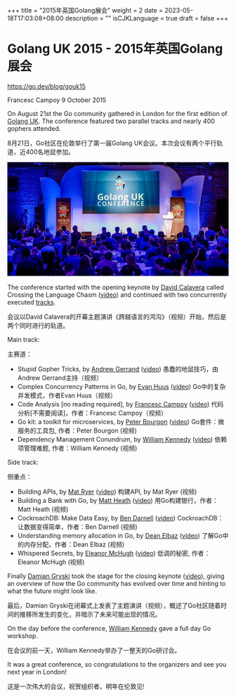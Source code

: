 +++
title = "2015年英国Golang展会"
weight = 2
date = 2023-05-18T17:03:08+08:00
description = ""
isCJKLanguage = true
draft = false
+++

# Golang UK 2015 - 2015年英国Golang展会

https://go.dev/blog/gouk15

Francesc Campoy
9 October 2015

On August 21st the Go community gathered in London for the first edition of [Golang UK](https://golanguk.com/). The conference featured two parallel tracks and nearly 400 gophers attended.

8月21日，Go社区在伦敦举行了第一届Golang UK会议。本次会议有两个平行轨道，近400名地鼠参加。

![img](GolangUK2015_img/gouk.jpg)

The conference started with the opening keynote by [David Calavera](https://twitter.com/calavera) called Crossing the Language Chasm ([video](https://www.youtube.com/watch?v=JPVRnEZ4v_w&list=PLDWZ5uzn69ezRJYeWxYNRMYebvf8DerHd)) and continued with two concurrently executed [tracks](http://golanguk.com/schedule/).

会议以David Calavera的开幕主题演讲《跨越语言的鸿沟》（视频）开始，然后是两个同时进行的轨道。

Main track:

主赛道：

- Stupid Gopher Tricks, by [Andrew Gerrand](https://twitter.com/enneff) ([video](https://www.youtube.com/watch?v=UECh7X07m6E&list=PLDWZ5uzn69ezRJYeWxYNRMYebvf8DerHd)) 愚蠢的地鼠技巧，由Andrew Gerrand主持（视频）
- Complex Concurrency Patterns in Go, by [Evan Huus](https://twitter.com/eapache) ([video](https://www.youtube.com/watch?v=2HOO5gIgyMg&list=PLDWZ5uzn69ezRJYeWxYNRMYebvf8DerHd)) Go中的复杂并发模式，作者Evan Huus（视频）
- Code Analysis [no reading required], by [Francesc Campoy](https://twitter.com/francesc) ([video](https://www.youtube.com/watch?v=oorX84tBMqo&list=PLDWZ5uzn69ezRJYeWxYNRMYebvf8DerHd)) 代码分析[不需要阅读]，作者：Francesc Campoy（视频）
- Go kit: a toolkit for microservices, by [Peter Bourgon](https://twitter.com/peterbourgon) ([video](https://www.youtube.com/watch?v=aL6sd4d4hxk&list=PLDWZ5uzn69ezRJYeWxYNRMYebvf8DerHd)) Go套件：微服务的工具包, 作者：Peter Bourgon (视频)
- Dependency Management Conundrum, by [William Kennedy](https://twitter.com/goinggodotnet) ([video](https://www.youtube.com/watch?v=CdhucJShJU8&list=PLDWZ5uzn69ezRJYeWxYNRMYebvf8DerHd)) 依赖项管理难题, 作者：William Kennedy (视频)

Side track:

侧重点：

- Building APIs, by [Mat Ryer](https://twitter.com/matryer) ([video](https://www.youtube.com/watch?v=tIm8UkSf6RA&list=PLDWZ5uzn69ezRJYeWxYNRMYebvf8DerHd)) 构建API, by Mat Ryer (视频)
- Building a Bank with Go, by [Matt Heath](https://twitter.com/mattheath) ([video](https://www.youtube.com/watch?v=cFJkLfujOts&list=PLDWZ5uzn69ezRJYeWxYNRMYebvf8DerHd)) 用Go构建银行，作者：Matt Heath (视频)
- CockroachDB: Make Data Easy, by [Ben Darnell](https://twitter.com/bendarnell) ([video](https://www.youtube.com/watch?v=33oqpLmQ3LE&list=PLDWZ5uzn69ezRJYeWxYNRMYebvf8DerHd)) CockroachDB：让数据变得简单，作者：Ben Darnell (视频)
- Understanding memory allocation in Go, by [Dean Elbaz](https://twitter.com/DeanElbaz) ([video](https://www.youtube.com/watch?v=zjoieOpy5hE&list=PLDWZ5uzn69ezRJYeWxYNRMYebvf8DerHd)) 了解Go中的内存分配，作者：Dean Elbaz (视频) 
- Whispered Secrets, by [Eleanor McHugh](https://twitter.com/feyeleanor) ([video](https://www.youtube.com/watch?v=ViBRx-F4Z2U&list=PLDWZ5uzn69ezRJYeWxYNRMYebvf8DerHd)) 低调的秘密, 作者：Eleanor McHugh (视频)

Finally [Damian Gryski](https://twitter.com/dgryski) took the stage for the closing keynote ([video](https://www.youtube.com/watch?v=IiSyFc10Jj0&list=PLDWZ5uzn69ezRJYeWxYNRMYebvf8DerHd)), giving an overview of how the Go community has evolved over time and hinting to what the future might look like.

最后，Damian Gryski在闭幕式上发表了主题演讲（视频），概述了Go社区随着时间的推移所发生的变化，并暗示了未来可能出现的情况。

On the day before the conference, [William Kennedy](https://twitter.com/goinggodotnet) gave a full day Go workshop.

在会议的前一天，William Kennedy举办了一整天的Go研讨会。

It was a great conference, so congratulations to the organizers and see you next year in London!

这是一次伟大的会议，祝贺组织者，明年在伦敦见!

